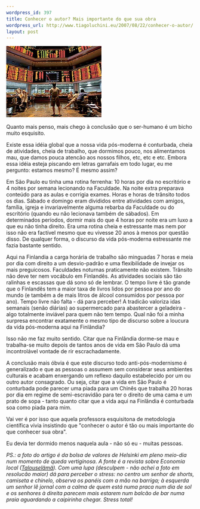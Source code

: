 ```yaml
--- 
wordpress_id: 397
title: Conhecer o autor? Mais importante do que sua obra
wordpress_url: http://www.tiagoluchini.eu/2007/08/22/conhecer-o-autor/
layout: post
---
```

![Bolsa em Helsinki](/wp-content/uploads/2007/08/helsinki.jpg)

Quanto mais penso, mais chego à conclusão que o ser-humano é um bicho muito esquisito.

Existe essa idéia global que a nossa vida pós-moderna é conturbada, cheia de atividades, cheia de trabalho, que dormimos pouco, nos alimentamos mau, que damos pouca atencão aos nossos filhos, etc, etc e etc. Embora essa idéia esteja piscando em letras garrafais em todo lugar, eu me pergunto: estamos mesmo? É mesmo assim?

Em São Paulo eu tinha uma rotina ferrenha: 10 horas por dia no escritório e 4 noites por semana lecionando na Faculdade. Na noite extra preparava conteúdo para as aulas e corrigia exames. Horas e horas de trânsito todos os dias. Sábado e domingo eram divididos entre atividades com amigos, família, igreja e invariavelmente alguma rebarba da Faculdade ou do escritório (quando eu não lecionava também de sábados). Em determinados períodos, dormir mais do que 4 horas por noite era um luxo a que eu não tinha direito. Era uma rotina cheia e estressante mas nem por isso não era factível mesmo que eu vivesse 20 anos à menos por questão disso. De qualquer forma, o discurso da vida pós-moderna estressante me fazia bastante sentido.

Aqui na Finlandia a carga horária de trabalho são minguadas 7 horas e meia por dia com direito a um desvio-padrão e uma flexibilidade de invejar os mais preguicosos. Faculdades noturnas praticamente não existem. Trânsito não deve ter nem vocábulo em Finlandês. As atividades sociais são tão ralinhas e escassas que dá sono só de lembrar. O tempo livre é tão grande que o Finlandês tem a maior taxa de livros lidos por pessoa por ano do mundo (e também a de mais litros de álcool consumidos por pessoa por ano). Tempo livre não falta - dá para perceber! A tradicão valoriza idas semanais (senão diárias) ao supermercado para abastercer a geladeira - algo totalmente inviável para quem não tem tempo. Qual não foi a minha surpresa encontrar exatamente o mesmo tipo de discurso sobre a loucura da vida pós-moderna aqui na Finlândia?

Isso não me faz muito sentido. Citar que na Finlândia dorme-se mau e trabalha-se muito depois de tantos anos de vida em São Paulo dá uma incontrolável vontade de rir escrachadamente.

A conclusão mais óbvia é que este discurso todo anti-pós-modernismo é generalizado e que as pessoas o assumem sem  considerar seus ambientes culturais e acabam enxergando um reflexo daquilo estabelecido por um ou outro autor consagrado. Ou seja, citar que a vida em São Paulo é conturbada pode parecer uma piada para um Chinês que trabalha 20 horas por dia em regime de semi-escravidão para ter o direito de uma cama e um prato de sopa - tanto quanto citar que a vida aqui na Finlândia é conturbada soa como piada para mim.

Vai ver é por isso que aquela professora esquisitona de metodologia científica vivia insistindo que "conhecer o autor é tão ou mais importante do que conhecer sua obra".

Eu devia ter dormido menos naquela aula - não só eu - muitas pessoas.

_PS.: a foto do artigo é da bolsa de valores de Helsinki em pleno meio-dia num momento de queda vertiginosa. A fonte é a revista sobre Economia local (<a href="http://www.talouselama.fi" target="_blank">Talouselämä</a>). Com uma lupa (desculpem - não achei a foto em resolucão maior) dá para perceber o stress: no centro um senhor de shorts, camiseta e chinelo, observa os panéis com a mão na barriga; à esquerda um senhor lê jornal com a calma de quem está numa praca num dia de sol e os senhores à direita parecem mais estarem num balcão de bar numa praia aguardando a caipirinha chegar. Stress total!_
